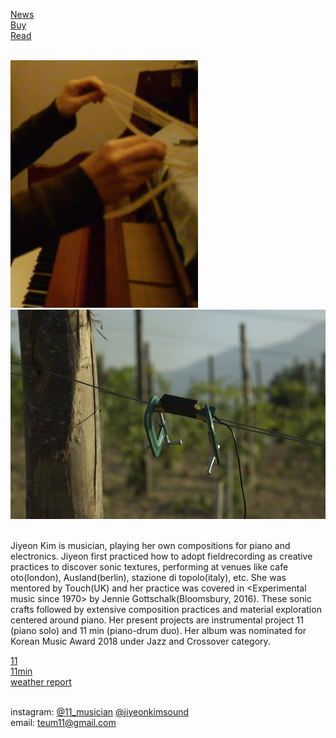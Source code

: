 <!--[About](post/aboutcv.md)<br>-->
[News](post/news.md)<br>
[Buy](post/buy.md)<br>
[Read](post/materials.md)<br><br>
<!--[Project Links](post/pl.md)<br><br>-->


<img src="img/icon.png"><img src="img/icon2.png"><br><br>

Jiyeon Kim is musician, playing her own compositions for piano and electronics. Jiyeon first practiced how to adopt fieldrecording as creative practices to discover sonic textures, performing at venues like cafe oto(london), Ausland(berlin), stazione di topolo(italy), etc. She was mentored by Touch(UK) and her practice was covered in <Experimental music since 1970> by Jennie Gottschalk(Bloomsbury, 2016). These sonic crafts followed by extensive composition practices and material exploration centered around piano. Her present projects are instrumental project 11 (piano solo) and 11 min (piano-drum duo). Her album was nominated for Korean Music Award 2018 under Jazz and Crossover category.

<!---[Jiyeon Kim---*music project, performance*](post/jiyeonkim.md)<br>
[11---*performance, records*](post/11.md)<br>
[11min---*performances, records*](post/11min.md)<br>
[weather report---*radio, publication, installation, camp*](post/weatherreport.md)<br>
[Transparent Music---*performances, records, publication, screening*](post/tm.md)<br>--->

[11](https://www.youtube.com/channel/UC8g_qroBglkYoYbaGvckFdQ?view_as=subscriber)<br>
[11min](https://tumblbug.com/11min_vinyl)<br>
[weather report](https://weatherrep0rt.github.io)<br><br>

instagram: [@11_musician](https://instagram.com/11_musician) [@jiyeonkimsound](https://instagram.com/jiyeonkimsound)<br>
email: teum11@gmail.com<br>






